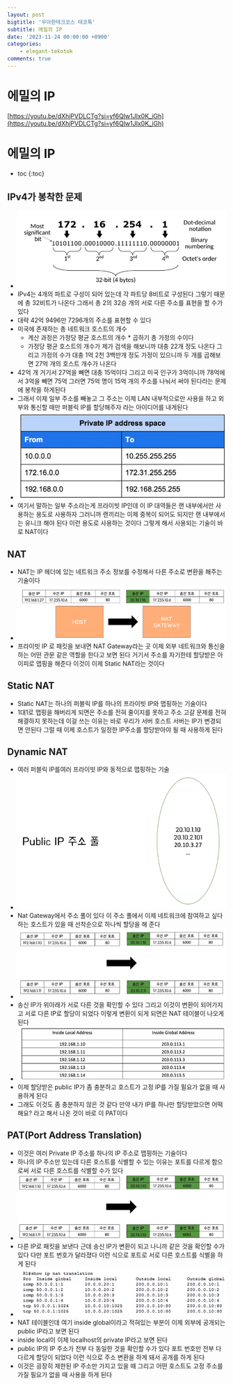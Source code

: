 ```yaml
---
layout: post
bigtitle: '우아한테크코스 테코톡'
subtitle: 에밀의 IP
date: '2023-11-24 00:00:00 +0900'
categories:
    - elegant-tekotok
comments: true
---
```


# 에밀의 IP
[https://youtu.be/dXhjPVDLCTg?si=yf6Qlw1JIx0K_iGh](https://youtu.be/dXhjPVDLCTg?si=yf6Qlw1JIx0K_iGh)

# 에밀의 IP
* toc
{:toc}

##  IPv4가 봉착한 문제
+ ![img.png](../../../assets/img/elegant-tekotok/EMILE-IP.png)
+ IPv4는 4개의 파트로 구성이 되어 있는데 각 파트당 8비트로 구성된다 그렇기 때문에 총 32비트가 나온다 그래서 총 2의 32승 개의 서로 다른 주소를 표현을 할 수가 있다
+ 대략 42억 9496만 7296개의 주소를 표현할 수 있다
+ 미국에 존재하는 총 네트워크 호스트의 개수
  + 계산 과정은 가정당 평균 호스트의 개수 * 곱하기 총 가정의 수이다
  + 가정당 평균 호스트의 개수가 제가 검색을 해보니까 대충 22개 정도 나온다 그리고 가정의 수가 대충 1억 2천 3백만개 정도 가정이 있으니까 두 개를 곱해보면 27억 개의 호스트 개수가 나온다
+ 42억 개 거기서 27억을 빼면 대충 15억이다 그리고 미국 인구가 3억이니까 78억에서 3억을 빼면 75억 그러면 75억 명이 15억 개의 주소를 나눠서 써야 된다라는 문제에 봉착을 하게된다
+ 그래서 이제 일부 주소를 빼놓고 그 주소는 이제 LAN 내부적으로만 사용을 하고 외부와 통신할 때만 퍼블릭 IP를 할당해주자 라는 아이디어를 내게된다
+ ![img_1.png](../../../assets/img/elegant-tekotok/EMILE-IP1.png)
+ 여기서 말하는 일부 주소라는게 프라이빗 IP인데 이 IP 대역들은 랜 내부에서만 사용하는 용도로 사용하자 그러니까 랜끼리는 이제 중복이 되어도 되지만 랜 내부에서는 유니크 해야 된다 이런 용도로 사용하는 것이다
  그렇게 해서 사용되는 기술이 바로 NAT이다

## NAT
+ NAT는 IP 헤더에 있는 네트워크 주소 정보를 수정해서 다른 주소로 변환을 해주는 기술이다
+ ![img_2.png](../../../assets/img/elegant-tekotok/EMILE-IP2.png)
+ 프라이빗 IP 로 패킷을 보내면 NAT Gateway라는 곳 이제 외부 네트워크와 통신을 하는 어떤 관문 같은 역할을 한다고 보면 된다
  거기서 주소를 자기한테 할당받은 아이피로 맵핑을 해준다 이것이 이제 Static NAT라는 것이다

## Static NAT
+ Static NAT는 하나의 퍼블릭 IP를 하나의 프라이빗 IP와 맵핑하는 기술이다
+ 1대1로 맵핑을 해버리게 되면은 주소를 전혀 줄이지를 못하고 주소 고갈 문제를 전혀 해결하지 못하는데 이걸 쓰는 이유는 바로 우리가 서버 호스트 서버는 IP가 변경되면 안된다 그럴 때 이제 호스트가 일정한
  IP주소를 할당받아야 될 때 사용하게 된다 

## Dynamic NAT
+ 여러 퍼블릭 IP를여러 프라이빗 IP와 동적으로 맵핑하는 기술
+ ![img_3.png](../../../assets/img/elegant-tekotok/EMILE-IP3.png)
+ Nat Gateway에서 주소 풀이 있다 이 주소 풀에서 이제 네트워크에 참여하고 싶다 하는 호스트가 있을 때 선착순으로 하나씩 할당을 해 준다
+ ![img_4.png](../../../assets/img/elegant-tekotok/EMILE-IP4.png)
+ 송신 IP가 위아래가 서로 다른 것을 확인할 수 있다 그리고 이것이 변환이 되어가지고 서로 다른 IP로 할당이 되었다 이렇게 변환이 되게 되면은 NAT 테이블이 나오게 된다
+ ![img_5.png](../../../assets/img/elegant-tekotok/EMILE-IP5.png)
+ 이제 할당받은 public IP가 좀 충분하고 호스트가 고정 IP를 가질 필요가 없을 때 사용하게 된다
+ 그래도 이것도 좀 충분하지 않은 것 같다 만약 내가 IP를 하나만 할당받았으면 어떡해요? 라고 해서 나온 것이 바로 이 PAT이다

## PAT(Port Address Translation)
+ 이것은 여러 Private IP 주소를 하나의 IP 주소로 맵핑하는 기술이다
+ 하나의 IP 주소만 있는데 다른 호스트를 식별할 수 있는 이유는 포트를 다르게 함으로써 서로 다른 호스트를 식별할 수가 있다 
+ ![img_6.png](../../../assets/img/elegant-tekotok/EMILE-IP6.png)
+ 다른 IP로 패킷을 보낸다 근데 송신 IP가 변환이 되고 나니까 같은 것을 확인할 수가 있다 다만 포트 번호가 달라졌다 이런 식으로 포트로 서로 다른 호스트를 식별을 하게 된다
+ ![img_7.png](../../../assets/img/elegant-tekotok/EMILE-IP7.png)
+ NAT 테이블인데 여기 inside global이라고 적혀있는 부분이 이제 외부에 공개되는 public IP라고 보면 된다 
+ inside local이 이제 localhost의 private IP라고 보면 된다
+ public IP의 IP 주소가 전부 다 동일한 것을 확인할 수가 있다 포트 번호만 전부 다 다르게 할당이 되었다 이런 식으로 주소 변환을 하게 돼서 공개를 하게 된다
+ 이것은 굉장히 제한된 IP 주소만 가지고 있을 때 그리고 어떤 호스트도 고정 주소를 가질 필요가 없을 때 사용을 하게 된다 
